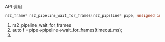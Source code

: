 



API  调用

```c++
rs2_frame* rs2_pipeline_wait_for_frames(rs2_pipeline* pipe, unsigned int timeout_ms, rs2_error ** error);
```

1. rs2_pipeline_wait_for_frames
2. auto f = pipe->pipeline->wait_for_frames(timeout_ms);
3. 

